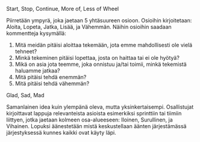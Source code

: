 Start, Stop, Continue, More of, Less of Wheel

Piirretään ympyrä, joka jaetaan 5 yhtäsuureen osioon. Osioihin kirjoitetaan: Aloita, Lopeta, Jatka, Lisää, ja Vähemmän.
Näihin osioihin saadaan kommentteja kysymällä:
1. Mitä meidän pitäisi aloittaa tekemään, jota emme mahdollisesti ole vielä tehneet?
2. Minkä tekeminen pitäisi lopettaa, josta on haittaa tai ei ole hyötyä?
3. Mikä on asia jota teemme, joka onnistuu ja/tai toimii, minkä tekemistä haluamme jatkaa?
4. Mitä pitäisi tehdä enemmän?
5. Mitä pitäisi tehdä vähemmän?


Glad, Sad, Mad

Samanlainen idea kuin ylempänä oleva, mutta yksinkertaisempi. Osallistujat kirjoittavat lappuja relevanteista asioista esimerkiksi sprinttiin tai tiimiin liittyen, jotka jaetaan kolmeen osa-alueeseen: Iloinen, Surullinen, ja Vihainen. Lopuksi äänestetään mistä keskustellaan äänten järjestämässä järjestyksessä kunnes kaikki ovat käyty läpi.